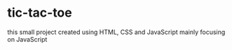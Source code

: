 # tic-tac-toe
this small project created using HTML, CSS and JavaScript mainly focusing on JavaScript
